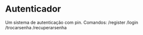 # Autenticador
Um sistema de autenticação com pin.
Comandos:
/register
/login
/trocarsenha
/recuperarsenha
